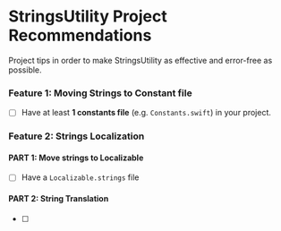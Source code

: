 # StringsUtility Project Recommendations
Project tips in order to make StringsUtility as effective and error-free as possible.

### Feature 1: Moving Strings to Constant file
- [ ] Have at least __1 constants file__ (e.g. ```Constants.swift```) in your project.

### Feature 2: Strings Localization

#### PART 1: Move strings to Localizable
- [ ] Have a ```Localizable.strings``` file

#### PART 2: String Translation
- [ ] 